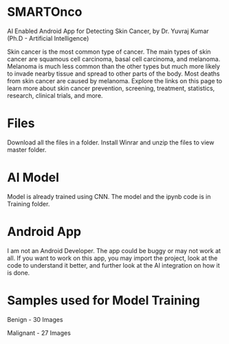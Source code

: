 # SMARTOnco
AI Enabled Android App for Detecting Skin Cancer, by Dr. Yuvraj Kumar (Ph.D - Artificial Intelligence)

Skin cancer is the most common type of cancer.  The main types of skin cancer are squamous cell carcinoma, basal cell carcinoma, and melanoma. Melanoma is much less common than the other types but much more likely to invade nearby tissue and spread to other parts of the body. Most deaths from skin cancer are caused by melanoma. Explore the links on this page to learn more about skin cancer prevention, screening, treatment, statistics, research, clinical trials, and more.

# Files

Download all the files in a folder. Install Winrar and unzip the files to view master folder.

# AI Model

Model is already trained using CNN. The model and the ipynb code is in Training folder.

# Android App

I am not an Android Developer. The app could be buggy or may not work at all. If you want to work on this app, you may import the project, look at the code to understand it better, and further look at the AI integration on how it is done.

# Samples used for Model Training

Benign - 30 Images

Malignant - 27 Images 
